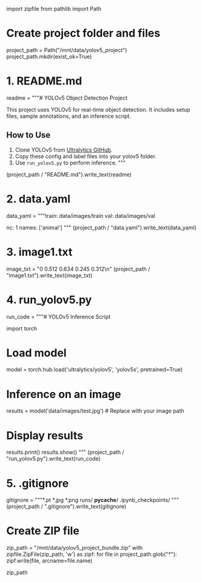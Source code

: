 import zipfile
from pathlib import Path

# Create project folder and files
project_path = Path("/mnt/data/yolov5_project")
project_path.mkdir(exist_ok=True)

# 1. README.md
readme = """# YOLOv5 Object Detection Project

This project uses YOLOv5 for real-time object detection. It includes setup files, sample annotations, and an inference script.

## How to Use

1. Clone YOLOv5 from [Ultralytics GitHub](https://github.com/ultralytics/yolov5).
2. Copy these config and label files into your yolov5 folder.
3. Use `run_yolov5.py` to perform inference.
"""

(project_path / "README.md").write_text(readme)

# 2. data.yaml
data_yaml = """train: data/images/train
val: data/images/val

nc: 1
names: ['animal']
"""
(project_path / "data.yaml").write_text(data_yaml)

# 3. image1.txt
image_txt = "0 0.512 0.634 0.245 0.312\n"
(project_path / "image1.txt").write_text(image_txt)

# 4. run_yolov5.py
run_code = """# YOLOv5 Inference Script

import torch

# Load model
model = torch.hub.load('ultralytics/yolov5', 'yolov5s', pretrained=True)

# Inference on an image
results = model('data/images/test.jpg')  # Replace with your image path

# Display results
results.print()
results.show()
"""
(project_path / "run_yolov5.py").write_text(run_code)

# 5. .gitignore
gitignore = """*.pt
*.jpg
*.png
runs/
__pycache__/
.ipynb_checkpoints/
"""
(project_path / ".gitignore").write_text(gitignore)

# Create ZIP file
zip_path = "/mnt/data/yolov5_project_bundle.zip"
with zipfile.ZipFile(zip_path, 'w') as zipf:
    for file in project_path.glob("*"):
        zipf.write(file, arcname=file.name)

zip_path
